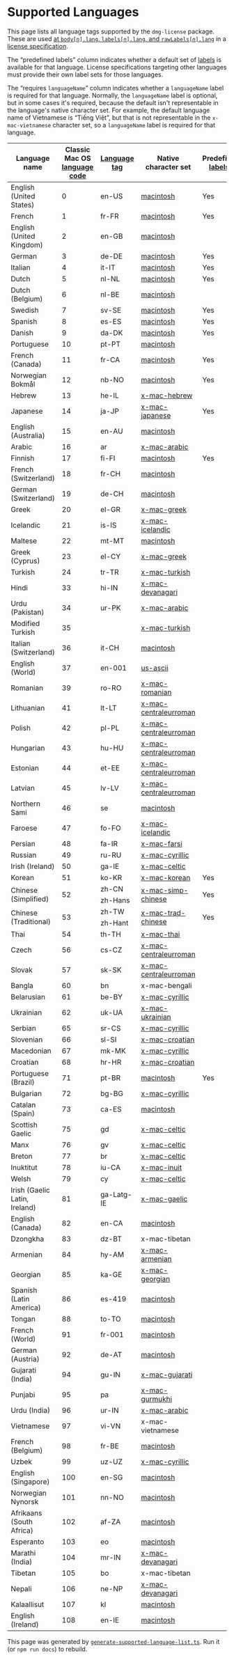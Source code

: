 <!-- Generated by ../generate-supported-language-list.ts – do not edit -->

# Supported Languages

This page lists all language tags supported by the `dmg-license` package. These are used <a href="License%20Specifications.md#lang">at <code>body[<var>n</var>].lang</code>, <code>labels[<var>n</var>].lang</code>, and <code>rawLabels[<var>n</var>].lang</code></a> in a [license specification](License%20Specifications.md).

The “predefined labels” column indicates whether a default set of [labels](License%20Specifications.md#labelsn) is available for that language. License specifications targeting other languages must provide their own label sets for those languages.

The “requires `languageName`” column indicates whether a `languageName` label is required for that language. Normally, the `languageName` label is optional, but in some cases it's required, because the default isn't representable in the language's native character set. For example, the default language name of Vietnamese is “Tiếng Việt”, but that is not representable in the `x-mac-vietnamese` character set, so a `languageName` label is required for that language.

<table>
<thead>
<tr>
<th>Language name
<th>Classic Mac&nbsp;OS<br><a href="https://github.com/phracker/MacOSX-SDKs/blob/aea47c83334af9c27dc57c49ca268723ef5e6349/MacOSX10.6.sdk/System/Library/Frameworks/CoreServices.framework/Versions/A/Frameworks/CarbonCore.framework/Versions/A/Headers/Script.h#L285">language code</a>
<th><a href="https://en.wikipedia.org/wiki/IETF_language_tag">Language tag</a>
<th>Native character set
<th>Predefined <a href="License%20Specifications.md#labelsn">labels</a>?
<th>Requires <code>languageName</code>?
<tbody>
<tr>
<td>English (United States)
<td>0
<td>en-US
<td><a href="https://en.wikipedia.org/wiki/Mac_OS_Roman">macintosh</a>
<td>Yes
<td>
<tr>
<td>French
<td>1
<td>fr-FR
<td><a href="https://en.wikipedia.org/wiki/Mac_OS_Roman">macintosh</a>
<td>Yes
<td>
<tr>
<td>English (United Kingdom)
<td>2
<td>en-GB
<td><a href="https://en.wikipedia.org/wiki/Mac_OS_Roman">macintosh</a>
<td>
<td>
<tr>
<td>German
<td>3
<td>de-DE
<td><a href="https://en.wikipedia.org/wiki/Mac_OS_Roman">macintosh</a>
<td>Yes
<td>
<tr>
<td>Italian
<td>4
<td>it-IT
<td><a href="https://en.wikipedia.org/wiki/Mac_OS_Roman">macintosh</a>
<td>Yes
<td>
<tr>
<td>Dutch
<td>5
<td>nl-NL
<td><a href="https://en.wikipedia.org/wiki/Mac_OS_Roman">macintosh</a>
<td>Yes
<td>
<tr>
<td>Dutch (Belgium)
<td>6
<td>nl-BE
<td><a href="https://en.wikipedia.org/wiki/Mac_OS_Roman">macintosh</a>
<td>
<td>
<tr>
<td>Swedish
<td>7
<td>sv-SE
<td><a href="https://en.wikipedia.org/wiki/Mac_OS_Roman">macintosh</a>
<td>Yes
<td>
<tr>
<td>Spanish
<td>8
<td>es-ES
<td><a href="https://en.wikipedia.org/wiki/Mac_OS_Roman">macintosh</a>
<td>Yes
<td>
<tr>
<td>Danish
<td>9
<td>da-DK
<td><a href="https://en.wikipedia.org/wiki/Mac_OS_Roman">macintosh</a>
<td>Yes
<td>
<tr>
<td>Portuguese
<td>10
<td>pt-PT
<td><a href="https://en.wikipedia.org/wiki/Mac_OS_Roman">macintosh</a>
<td>
<td>
<tr>
<td>French (Canada)
<td>11
<td>fr-CA
<td><a href="https://en.wikipedia.org/wiki/Mac_OS_Roman">macintosh</a>
<td>Yes
<td>
<tr>
<td>Norwegian Bokmål
<td>12
<td>nb-NO
<td><a href="https://en.wikipedia.org/wiki/Mac_OS_Roman">macintosh</a>
<td>Yes
<td>
<tr>
<td>Hebrew
<td>13
<td>he-IL
<td><a href="https://www.unicode.org/Public/MAPPINGS/VENDORS/APPLE/HEBREW.TXT">x-mac-hebrew</a>
<td>
<td>
<tr>
<td>Japanese
<td>14
<td>ja-JP
<td><a href="https://en.wikipedia.org/wiki/Shift_JIS#MacJapanese">x-mac-japanese</a>
<td>Yes
<td>
<tr>
<td>English (Australia)
<td>15
<td>en-AU
<td><a href="https://en.wikipedia.org/wiki/Mac_OS_Roman">macintosh</a>
<td>
<td>
<tr>
<td>Arabic
<td>16
<td>ar
<td><a href="https://en.wikipedia.org/wiki/MacArabic_encoding">x-mac-arabic</a>
<td>
<td>
<tr>
<td>Finnish
<td>17
<td>fi-FI
<td><a href="https://en.wikipedia.org/wiki/Mac_OS_Roman">macintosh</a>
<td>Yes
<td>
<tr>
<td>French (Switzerland)
<td>18
<td>fr-CH
<td><a href="https://en.wikipedia.org/wiki/Mac_OS_Roman">macintosh</a>
<td>
<td>
<tr>
<td>German (Switzerland)
<td>19
<td>de-CH
<td><a href="https://en.wikipedia.org/wiki/Mac_OS_Roman">macintosh</a>
<td>
<td>
<tr>
<td>Greek
<td>20
<td>el-GR
<td><a href="https://en.wikipedia.org/wiki/MacGreek_encoding">x-mac-greek</a>
<td>
<td>
<tr>
<td>Icelandic
<td>21
<td>is-IS
<td><a href="https://en.wikipedia.org/wiki/Mac_OS_Icelandic_encoding">x-mac-icelandic</a>
<td>
<td>
<tr>
<td>Maltese
<td>22
<td>mt-MT
<td><a href="https://en.wikipedia.org/wiki/Mac_OS_Roman">macintosh</a>
<td>
<td>
<tr>
<td>Greek (Cyprus)
<td>23
<td>el-CY
<td><a href="https://en.wikipedia.org/wiki/MacGreek_encoding">x-mac-greek</a>
<td>
<td>
<tr>
<td>Turkish
<td>24
<td>tr-TR
<td><a href="https://en.wikipedia.org/wiki/Mac_OS_Turkish_encoding">x-mac-turkish</a>
<td>
<td>
<tr>
<td>Hindi
<td>33
<td>hi-IN
<td><a href="https://en.wikipedia.org/wiki/Mac_OS_Devanagari_encoding">x-mac-devanagari</a>
<td>
<td>
<tr>
<td>Urdu (Pakistan)
<td>34
<td>ur-PK
<td><a href="https://en.wikipedia.org/wiki/MacArabic_encoding">x-mac-arabic</a>
<td>
<td>Yes
<tr>
<td>Modified Turkish
<td>35
<td>
<td><a href="https://en.wikipedia.org/wiki/Mac_OS_Turkish_encoding">x-mac-turkish</a>
<td>
<td>
<tr>
<td>Italian (Switzerland)
<td>36
<td>it-CH
<td><a href="https://en.wikipedia.org/wiki/Mac_OS_Roman">macintosh</a>
<td>
<td>
<tr>
<td>English (World)
<td>37
<td>en-001
<td><a href="https://en.wikipedia.org/wiki/ASCII">us-ascii</a>
<td>
<td>
<tr>
<td>Romanian
<td>39
<td>ro-RO
<td><a href="https://en.wikipedia.org/wiki/Mac_OS_Romanian_encoding">x-mac-romanian</a>
<td>
<td>
<tr>
<td>Lithuanian
<td>41
<td>lt-LT
<td><a href="https://en.wikipedia.org/wiki/Macintosh_Central_European_encoding">x-mac-centraleurroman</a>
<td>
<td>
<tr>
<td>Polish
<td>42
<td>pl-PL
<td><a href="https://en.wikipedia.org/wiki/Macintosh_Central_European_encoding">x-mac-centraleurroman</a>
<td>
<td>
<tr>
<td>Hungarian
<td>43
<td>hu-HU
<td><a href="https://en.wikipedia.org/wiki/Macintosh_Central_European_encoding">x-mac-centraleurroman</a>
<td>
<td>
<tr>
<td>Estonian
<td>44
<td>et-EE
<td><a href="https://en.wikipedia.org/wiki/Macintosh_Central_European_encoding">x-mac-centraleurroman</a>
<td>
<td>
<tr>
<td>Latvian
<td>45
<td>lv-LV
<td><a href="https://en.wikipedia.org/wiki/Macintosh_Central_European_encoding">x-mac-centraleurroman</a>
<td>
<td>
<tr>
<td>Northern Sami
<td>46
<td>se
<td><a href="https://en.wikipedia.org/wiki/Mac_OS_Roman">macintosh</a>
<td>
<td>
<tr>
<td>Faroese
<td>47
<td>fo-FO
<td><a href="https://en.wikipedia.org/wiki/Mac_OS_Icelandic_encoding">x-mac-icelandic</a>
<td>
<td>
<tr>
<td>Persian
<td>48
<td>fa-IR
<td><a href="https://en.wikipedia.org/wiki/MacFarsi_encoding">x-mac-farsi</a>
<td>
<td>Yes
<tr>
<td>Russian
<td>49
<td>ru-RU
<td><a href="https://en.wikipedia.org/wiki/Mac_OS_Cyrillic_encoding">x-mac-cyrillic</a>
<td>
<td>
<tr>
<td>Irish (Ireland)
<td>50
<td>ga-IE
<td><a href="https://en.wikipedia.org/wiki/Mac_OS_Celtic">x-mac-celtic</a>
<td>
<td>
<tr>
<td>Korean
<td>51
<td>ko-KR
<td><a href="https://www.unicode.org/Public/MAPPINGS/VENDORS/APPLE/KOREAN.TXT">x-mac-korean</a>
<td>Yes
<td>
<tr>
<td rowspan=2>Chinese (Simplified)
<td rowspan=2>52
<td>zh-CN
<td rowspan=2><a href="https://www.unicode.org/Public/MAPPINGS/VENDORS/APPLE/CHINSIMP.TXT">x-mac-simp-chinese</a>
<td rowspan=2>Yes
<td rowspan=2>
<tr>
<td>zh-Hans<tr>
<td rowspan=2>Chinese (Traditional)
<td rowspan=2>53
<td>zh-TW
<td rowspan=2><a href="https://www.unicode.org/Public/MAPPINGS/VENDORS/APPLE/CHINTRAD.TXT">x-mac-trad-chinese</a>
<td rowspan=2>Yes
<td rowspan=2>
<tr>
<td>zh-Hant<tr>
<td>Thai
<td>54
<td>th-TH
<td><a href="https://www.unicode.org/Public/MAPPINGS/VENDORS/APPLE/THAI.TXT">x-mac-thai</a>
<td>
<td>
<tr>
<td>Czech
<td>56
<td>cs-CZ
<td><a href="https://en.wikipedia.org/wiki/Macintosh_Central_European_encoding">x-mac-centraleurroman</a>
<td>
<td>
<tr>
<td>Slovak
<td>57
<td>sk-SK
<td><a href="https://en.wikipedia.org/wiki/Macintosh_Central_European_encoding">x-mac-centraleurroman</a>
<td>
<td>
<tr>
<td>Bangla
<td>60
<td>bn
<td>x-mac-bengali
<td>
<td>Yes
<tr>
<td>Belarusian
<td>61
<td>be-BY
<td><a href="https://en.wikipedia.org/wiki/Mac_OS_Cyrillic_encoding">x-mac-cyrillic</a>
<td>
<td>
<tr>
<td>Ukrainian
<td>62
<td>uk-UA
<td><a href="https://en.wikipedia.org/wiki/Mac_OS_Ukrainian_encoding">x-mac-ukrainian</a>
<td>
<td>
<tr>
<td>Serbian
<td>65
<td>sr-CS
<td><a href="https://en.wikipedia.org/wiki/Mac_OS_Cyrillic_encoding">x-mac-cyrillic</a>
<td>
<td>
<tr>
<td>Slovenian
<td>66
<td>sl-SI
<td><a href="https://en.wikipedia.org/wiki/Mac_OS_Croatian_encoding">x-mac-croatian</a>
<td>
<td>
<tr>
<td>Macedonian
<td>67
<td>mk-MK
<td><a href="https://en.wikipedia.org/wiki/Mac_OS_Cyrillic_encoding">x-mac-cyrillic</a>
<td>
<td>
<tr>
<td>Croatian
<td>68
<td>hr-HR
<td><a href="https://en.wikipedia.org/wiki/Mac_OS_Croatian_encoding">x-mac-croatian</a>
<td>
<td>
<tr>
<td>Portuguese (Brazil)
<td>71
<td>pt-BR
<td><a href="https://en.wikipedia.org/wiki/Mac_OS_Roman">macintosh</a>
<td>Yes
<td>
<tr>
<td>Bulgarian
<td>72
<td>bg-BG
<td><a href="https://en.wikipedia.org/wiki/Mac_OS_Cyrillic_encoding">x-mac-cyrillic</a>
<td>
<td>
<tr>
<td>Catalan (Spain)
<td>73
<td>ca-ES
<td><a href="https://en.wikipedia.org/wiki/Mac_OS_Roman">macintosh</a>
<td>
<td>
<tr>
<td>Scottish Gaelic
<td>75
<td>gd
<td><a href="https://en.wikipedia.org/wiki/Mac_OS_Celtic">x-mac-celtic</a>
<td>
<td>
<tr>
<td>Manx
<td>76
<td>gv
<td><a href="https://en.wikipedia.org/wiki/Mac_OS_Celtic">x-mac-celtic</a>
<td>
<td>
<tr>
<td>Breton
<td>77
<td>br
<td><a href="https://en.wikipedia.org/wiki/Mac_OS_Celtic">x-mac-celtic</a>
<td>
<td>
<tr>
<td>Inuktitut
<td>78
<td>iu-CA
<td><a href="https://en.wikipedia.org/wiki/Mac_OS_Inuit">x-mac-inuit</a>
<td>
<td>
<tr>
<td>Welsh
<td>79
<td>cy
<td><a href="https://en.wikipedia.org/wiki/Mac_OS_Celtic">x-mac-celtic</a>
<td>
<td>
<tr>
<td>Irish (Gaelic Latin, Ireland)
<td>81
<td>ga-Latg-IE
<td><a href="https://en.wikipedia.org/wiki/Mac_OS_Gaelic">x-mac-gaelic</a>
<td>
<td>
<tr>
<td>English (Canada)
<td>82
<td>en-CA
<td><a href="https://en.wikipedia.org/wiki/Mac_OS_Roman">macintosh</a>
<td>
<td>
<tr>
<td>Dzongkha
<td>83
<td>dz-BT
<td>x-mac-tibetan
<td>
<td>Yes
<tr>
<td>Armenian
<td>84
<td>hy-AM
<td><a href="https://en.wikipedia.org/wiki/Mac_OS_Armenian">x-mac-armenian</a>
<td>
<td>Yes
<tr>
<td>Georgian
<td>85
<td>ka-GE
<td><a href="https://en.wikipedia.org/wiki/Mac_OS_Georgian">x-mac-georgian</a>
<td>
<td>Yes
<tr>
<td>Spanish (Latin America)
<td>86
<td>es-419
<td><a href="https://en.wikipedia.org/wiki/Mac_OS_Roman">macintosh</a>
<td>
<td>
<tr>
<td>Tongan
<td>88
<td>to-TO
<td><a href="https://en.wikipedia.org/wiki/Mac_OS_Roman">macintosh</a>
<td>
<td>
<tr>
<td>French (World)
<td>91
<td>fr-001
<td><a href="https://en.wikipedia.org/wiki/Mac_OS_Roman">macintosh</a>
<td>
<td>
<tr>
<td>German (Austria)
<td>92
<td>de-AT
<td><a href="https://en.wikipedia.org/wiki/Mac_OS_Roman">macintosh</a>
<td>
<td>
<tr>
<td>Gujarati (India)
<td>94
<td>gu-IN
<td><a href="https://www.unicode.org/Public/MAPPINGS/VENDORS/APPLE/GUJARATI.TXT">x-mac-gujarati</a>
<td>
<td>
<tr>
<td>Punjabi
<td>95
<td>pa
<td><a href="https://www.unicode.org/Public/MAPPINGS/VENDORS/APPLE/GURMUKHI.TXT">x-mac-gurmukhi</a>
<td>
<td>
<tr>
<td>Urdu (India)
<td>96
<td>ur-IN
<td><a href="https://en.wikipedia.org/wiki/MacArabic_encoding">x-mac-arabic</a>
<td>
<td>Yes
<tr>
<td>Vietnamese
<td>97
<td>vi-VN
<td>x-mac-vietnamese
<td>
<td>Yes
<tr>
<td>French (Belgium)
<td>98
<td>fr-BE
<td><a href="https://en.wikipedia.org/wiki/Mac_OS_Roman">macintosh</a>
<td>
<td>
<tr>
<td>Uzbek
<td>99
<td>uz-UZ
<td><a href="https://en.wikipedia.org/wiki/Mac_OS_Cyrillic_encoding">x-mac-cyrillic</a>
<td>
<td>
<tr>
<td>English (Singapore)
<td>100
<td>en-SG
<td><a href="https://en.wikipedia.org/wiki/Mac_OS_Roman">macintosh</a>
<td>
<td>
<tr>
<td>Norwegian Nynorsk
<td>101
<td>nn-NO
<td><a href="https://en.wikipedia.org/wiki/Mac_OS_Roman">macintosh</a>
<td>
<td>
<tr>
<td>Afrikaans (South Africa)
<td>102
<td>af-ZA
<td><a href="https://en.wikipedia.org/wiki/Mac_OS_Roman">macintosh</a>
<td>
<td>
<tr>
<td>Esperanto
<td>103
<td>eo
<td><a href="https://en.wikipedia.org/wiki/Mac_OS_Roman">macintosh</a>
<td>
<td>
<tr>
<td>Marathi (India)
<td>104
<td>mr-IN
<td><a href="https://en.wikipedia.org/wiki/Mac_OS_Devanagari_encoding">x-mac-devanagari</a>
<td>
<td>
<tr>
<td>Tibetan
<td>105
<td>bo
<td>x-mac-tibetan
<td>
<td>Yes
<tr>
<td>Nepali
<td>106
<td>ne-NP
<td><a href="https://en.wikipedia.org/wiki/Mac_OS_Devanagari_encoding">x-mac-devanagari</a>
<td>
<td>
<tr>
<td>Kalaallisut
<td>107
<td>kl
<td><a href="https://en.wikipedia.org/wiki/Mac_OS_Roman">macintosh</a>
<td>
<td>
<tr>
<td>English (Ireland)
<td>108
<td>en-IE
<td><a href="https://en.wikipedia.org/wiki/Mac_OS_Roman">macintosh</a>
<td>
<td>
</table>

This page was generated by [`generate-supported-language-list.ts`](../generate-supported-language-list.ts). Run it (or `npm run docs`) to rebuild.